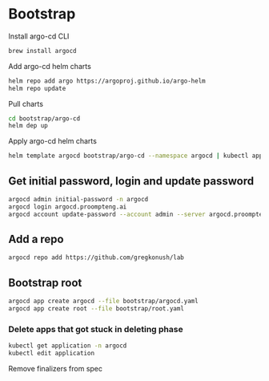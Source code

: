 # Bootstrap

Install argo-cd CLI

```bash
brew install argocd
```

Add argo-cd helm charts

```bash
helm repo add argo https://argoproj.github.io/argo-helm
helm repo update
```

Pull charts

```bash
cd bootstrap/argo-cd
helm dep up
```

Apply argo-cd helm charts

```bash
helm template argocd bootstrap/argo-cd --namespace argocd | kubectl apply -f -
```

## Get initial password, login and update password

```bash
argocd admin initial-password -n argocd
argocd login argocd.proompteng.ai
argocd account update-password --account admin --server argocd.proompteng.ai
```

## Add a repo

```bash
argocd repo add https://github.com/gregkonush/lab
```

## Bootstrap root

```bash
argocd app create argocd --file bootstrap/argocd.yaml
argocd app create root --file bootstrap/root.yaml
```

### Delete apps that got stuck in deleting phase

```bash
kubectl get application -n argocd
kubectl edit application
```

Remove finalizers from spec
